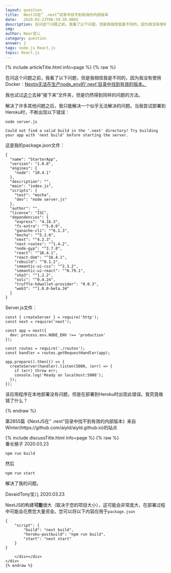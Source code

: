 ```yaml
---
layout: question
title:  NextJS在“ .next”目录中找不到有效的内部版本
date:   2020-03-23T06:39:30.000Z
description: 在问这个问题之前，我看了以下问题，但是我相信我是不同的，因为我没有使用Docker：Nextjs无法在生产node_env的'.next'目录中找到有效的...
img: 
author: Near宝儿
category: question
answer: 2
tags: node.js React.js
topic: React.js
---
```

<div class="article-root">
  <div class="article">
    {% include articleTitle.html info=page %}
    {% raw %}
    <div class="article-content"><p><font style="vertical-align: inherit;"><font style="vertical-align: inherit;">在问这个问题之前，我看了以下问题，但是我相信我是不同的，因为我没有使用Docker：</font></font><a href="https://stackoverflow.com/questions/49676338/nextjs-fails-to-find-valid-build-in-the-next-directory-in-production-node-env"><font style="vertical-align: inherit;"><font style="vertical-align: inherit;">Nextjs无法在生产node_env的'.next'目录中找到有效的版本。</font></font></a></p>

<p><font style="vertical-align: inherit;"><font style="vertical-align: inherit;">我也试过</font></font><a href="https://github.com/zeit/next.js/issues/2691" rel="noreferrer"><font style="vertical-align: inherit;"><font style="vertical-align: inherit;">这个</font></font></a><font style="vertical-align: inherit;"><font style="vertical-align: inherit;">去掉“接下来”文件夹，但是仍然得到同样的问题的方法。</font></font></p>

<p><font style="vertical-align: inherit;"><font style="vertical-align: inherit;">解决了许多其他问题之后，我只能解决一个似乎无法解决的问题。</font><font style="vertical-align: inherit;">当我尝试部署到Heroku时，不断出现以下错误：</font></font></p>

<pre><code>node server.js<font></font>
<font></font>
Could not find a valid build in the '.next' directory! Try building your app with 'next build' before starting the server.<font></font>
</code></pre>

<p><font style="vertical-align: inherit;"><font style="vertical-align: inherit;">这是我的package.json文件： </font></font></p>

<pre><code>{<font></font>
  "name": "StarterApp",<font></font>
  "version": "1.0.0",<font></font>
  "engines": {<font></font>
    "node": "10.4.1"<font></font>
  },<font></font>
  "description": "",<font></font>
  "main": "index.js",<font></font>
  "scripts": {<font></font>
    "test": "mocha",<font></font>
    "dev": "node server.js"<font></font>
  },<font></font>
  "author": "",<font></font>
  "license": "ISC",<font></font>
  "dependencies": {<font></font>
    "express": "4.16.3",<font></font>
    "fs-extra": "^5.0.0",<font></font>
    "ganache-cli": "^6.1.3",<font></font>
    "mocha": "^5.2.0",<font></font>
    "next": "^4.2.3",<font></font>
    "next-routes": "^1.4.2",<font></font>
    "node-gyp": "^3.7.0",<font></font>
    "react": "^16.4.1",<font></font>
    "react-dom": "^16.4.1",<font></font>
    "rebuild": "^0.1.2",<font></font>
    "semantic-ui-css": "^2.3.2",<font></font>
    "semantic-ui-react": "^0.79.1",<font></font>
    "sha3": "^1.2.2",<font></font>
    "solc": "^0.4.24",<font></font>
    "truffle-hdwallet-provider": "0.0.3",<font></font>
    "web3": "^1.0.0-beta.34"<font></font>
  }<font></font>
}<font></font>
</code></pre>

<p><font style="vertical-align: inherit;"><font style="vertical-align: inherit;">Server.js文件：</font></font></p>

<pre><code>const { createServer } = require('http');<font></font>
const next = require('next');<font></font>
<font></font>
const app = next({<font></font>
  dev: process.env.NODE_ENV !== 'production'<font></font>
});<font></font>
<font></font>
const routes = require('./routes');<font></font>
const handler = routes.getRequestHandler(app);<font></font>
<font></font>
app.prepare().then(() =&gt; {<font></font>
  createServer(handler).listen(5000, (err) =&gt; {<font></font>
    if (err) throw err;<font></font>
    console.log('Ready on localhost:5000');<font></font>
  });<font></font>
});<font></font>
</code></pre>

<p><font style="vertical-align: inherit;"><font style="vertical-align: inherit;">该应用程序在本地部署没有问题，但是在部署到Heroku时出现此错误。</font><font style="vertical-align: inherit;">我究竟做错了什么？</font></font></p></div>
    {% endraw %}
  </div>
  <p class="winter_mark">第2855篇《NextJS在“ .next”目录中找不到有效的内部版本》来自Winter(https://github.com/aiyld/aiyld.github.io)的站点</p>
  <div class="discuss-wrapper">
    {% include discussTitle.html info=page %}
    {% raw %}
    <div class="discuss-list">
    <div class="discuss-item">
        <div class="discuss-parent">
          <div class="discuss-meta">
            <span class="discuss-user">番长猴子</span>
            <span class="discuss-time">2020.03.23</span>
          </div>
          <div class="discuss-comment"><pre><code>npm run build
</code></pre>

<p><font style="vertical-align: inherit;"><font style="vertical-align: inherit;">然后 </font></font></p>

<pre><code>npm run start
</code></pre>

<p><font style="vertical-align: inherit;"><font style="vertical-align: inherit;">解决了我的问题。</font></font></p></div>
        </div></div><div class="discuss-item">
        <div class="discuss-parent">
          <div class="discuss-meta">
            <span class="discuss-user">DavaidTony宝儿</span>
            <span class="discuss-time">2020.03.23</span>
          </div>
          <div class="discuss-comment"><p><font style="vertical-align: inherit;"><font style="vertical-align: inherit;">NextJS的构建</font></font><strong><font style="vertical-align: inherit;"><font style="vertical-align: inherit;">可能</font></font></strong><font style="vertical-align: inherit;"><font style="vertical-align: inherit;">很大</font><font style="vertical-align: inherit;">（取决于您的项目大小），这可能会非常庞大​​，在部署过程中可能会花费您大量资金。</font><font style="vertical-align: inherit;">您可以将以下内容应用于</font></font><code>package.json</code></p>

<pre><code>{<font></font>
    "script": {<font></font>
        "build": "next build",<font></font>
        "heroku-postbuild": "npm run build",<font></font>
        "start": "next start"<font></font>
    }<font></font>
}<font></font>
</code></pre></div>
        </div></div>
    </div>
    {% endraw %}
  </div>
<div>
